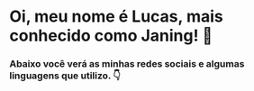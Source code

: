# Oi, meu nome é Lucas, mais conhecido como Janing! :call_me_hand:	
### Abaixo você verá as minhas redes sociais e algumas linguagens que utilizo. :point_down:	


